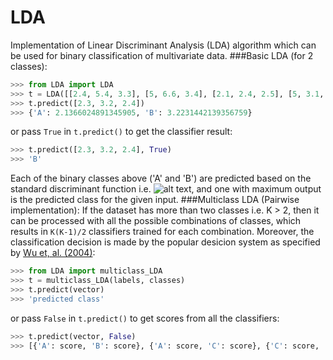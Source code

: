 LDA
===
Implementation of Linear Discriminant Analysis (LDA) algorithm which can be used for binary classification of multivariate data.
###Basic LDA (for 2 classes):
```python
>>> from LDA import LDA
>>> t = LDA([[2.4, 5.4, 3.3], [5, 6.6, 3.4], [2.1, 2.4, 2.5], [5, 3.1, 6]], ['A', 'A', 'B', 'B'])
>>> t.predict([2.3, 3.2, 2.4])
>>> {'A': 2.1366024891345905, 'B': 3.2231442139356759}
```
or pass `True` in `t.predict()` to get the classifier result:
```python
>>> t.predict([2.3, 3.2, 2.4], True)
>>> 'B'
```

Each of the binary classes above ('A' and 'B') are predicted based on the standard discriminant function i.e. ![alt text](https://github.com/saifuddin778/LDA/raw/master/images/lda.png ""), and one with maximum output is the predicted class for the given input.
###Multiclass LDA (Pairwise implementation):
If the dataset has more than two classes i.e. K > 2, then it can be processed with all the possible combinations of classes, which results in ```K(K-1)/2``` classifiers trained for each combination. Moreover, the classification decision is made by the popular desicion system as specified by [Wu et, al. (2004)](http://www.csie.ntu.edu.tw/~cjlin/papers/svmprob/svmprob.pdf):
```python
>>> from LDA import multiclass_LDA
>>> t = multiclass_LDA(labels, classes)
>>> t.predict(vector)
>>> 'predicted class'
```
or pass `False` in `t.predict()` to get scores from all the classifiers:
```python
>>> t.predict(vector, False)
>>> [{'A': score, 'B': score}, {'A': score, 'C': score}, {'C': score, 'A': score}]
```
